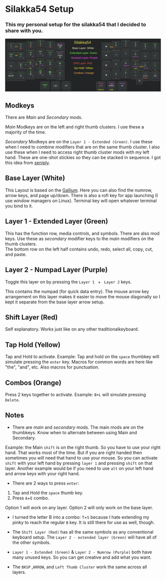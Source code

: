 # Silakka54 Setup
### This my personal setup for the silakka54 that I decided to share with you. 
![text](https://github.com/TheTechRun/ttr-silakka54/blob/master/keycheat.png)

## Modkeys
There are _Main_ and _Secondary_ mods.

_Main_ Modkeys are on the left and right thumb clusters. I use these a majority of the time.

_Secondary_ Modkeys are on the `Layer 1 - Extended (Green)`. I use these when I need to combine modifiers that are on the same thumb cluster. I also use these when I need to access right thumb cluster mods with my left hand. These are one-shot stickies so they can be stacked in sequence. I got this idea from [seniply](https://stevep99.github.io/seniply/).

## Base Layer (White)
This Layout is based on the [Gallium](https://github.com/GalileoBlues/Gallium). Here you can also find the numrow, arrow keys, and  page up/down. There is also a rofi key for app launching (I use window managers on Linux). Terminal key will open whatever terminal you bind to it. 

## Layer 1 - Extended Layer (Green)
This has the function row, media controls, and symbols. There are also mod keys. Use these as _secondary_ modifier keys to the _main_ modifiers on the thumb clusters.  
The bottom row on the left half contains undo, redo, select all, copy, cut, and paste. 

## Layer 2 - Numpad Layer (Purple)
Toggle this layer on by pressing the `Layer 1 ` + ` Layer 2` keys. 

This contains the numpad (for quick data entry). The mouse arrow key arrangement on this layer makes it easier to move the mouse diagonally so I kept it separate from the base layer arrow setup. 

## Shift Layer (Red)
Self explanatory. Works just like on any other traditionalkeyboard. 

## Tap Hold (Yellow)
Tap and Hold to activate. 
Example: Tap and hold on the `space` thumbkey will simulate pressing the `enter` key. 
Macros for common words are here like "the", "and", etc. Also macros for punctuation. 

## Combos (Orange)
Press 2 keys together to activate. 
Example: `B+L` will simulate pressing `Delete`. 

## Notes
- There are _main_ and _secondary_ mods. The main mods are on the thumbkeys. Know when to alternate between using Main and Secondary. 

Example: the Main `shift` is on the right thumb. So you have to use your right hand. That works most of the time. But if you are right handed then sometimes you will need that hand to use your mouse. So you can activate `shift` with your left hand by pressing `layer 1`  and pressing `shift` on that layer. Another example would be if you need to use `alt` on your left hand and arrow keys with your right hand. 

-  There are 2 ways to press `enter`:
1. Tap and Hold the `space` thumb key.
2.  Press `A`+`E` combo.

Option 1 will work on any layer. 
Option 2 will only work on the base layer. 

- I turned the letter B into a combo: `T`+`S` because I hate extending my pinky to reach the regular `B` key. It is still there for use as well, though.

- The `Shift Layer (Red)` has all the same symbols as any conventional keyboard setup. The `Layer 2 - extended layer (Green)` will have all of the other symbols. 

- `Layer 1 - Extended (Green)` & `Layer 2 - Numrow (Purple)` both have  many unused keys. So you can get creative and add what you want.

- The `BKSP` ,`ARROW`, and `Left Thumb Cluster` work the same across all layers.